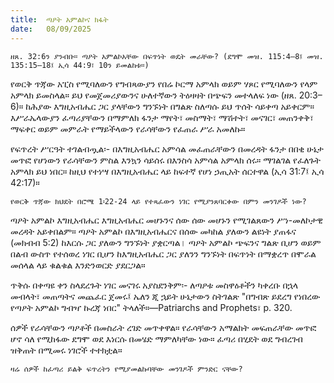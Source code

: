 ```yaml
---
title:  ጣዖት አምልኮና ክፋት
date:   08/09/2025
---
```


`ዘጸ. 32:6ን ያንብቡ። ጣዖት አምልኮአቸው በፍጥነት ወዴት መራቸው? (ደግሞ መዝ. 115:4–8፤ መዝ. 135:15–18፤ ኢሳ 44:9፣ 10ን ይመልከቱ።)`

የወርቅ ጥጃው አፒስ የሚባለውን የግብጻውያን የበሬ ኮርማ አምላክ ወይም ሃጾር የሚባለውን የላም አምላክ ይመስላል። ይህ የመጀመሪያውንና ሁለተኛውን ትዕዛዛት በጭፍን መተላለፍ ነው (ዘጸ. 20:3–6)። ከሕያው እግዚአብሔር ጋር ያላቸውን ግንኙነት በግልጽ ስለጣሱ ይህ ጥሰት ሳይቀጣ አይቀርም። እሥራኤላውያን ፈጣሪያቸውን በማምለክ ፋንታ ማየት፣ መስማት፣ ማሽተት፣ መናገር፣ መጠንቀቅ፣ ማፍቀር ወይም መምራት የማይችላውን የራሳቸውን የፈጠራ ሥራ አመለኩ።

የፍጥረት ሥርዓት ተገልብጧል፡- በእግዚአብሔር አምሳል መፈጠራቸውን በመረዳት ፋንታ በበቂ ሁኔታ መጥፎ የሆነውን የራሳቸውን ምስል እንኳን ሳይሰሩ በእንስሳ አምሳል አምላክ ሰሩ። ማገልገል የፈለጉት አምላክ ይህ ነበር። ከዚህ የተነሣ በእግዚአብሔር ላይ ከፍተኛ የሆነ ኃጢአት ሰርተዋል (ኢሳ 31:7፤ ኢሳ 42:17)።

`የወርቅ ጥጃው ክህደት በሮሜ 1፡22-24 ላይ የተጻፈውን ነገር የሚያንጸባርቀው በምን መንገዶች ነው?`

ጣዖት አምልኮ እግዚአብሔር እግዚአብሔር መሆኑንና ሰው ሰው መሆኑን የሚገልጸውን ሥነ-መለኮታዊ መረዳት አይቀበልም። ጣዖት አምልኮ በእግዚአብሔርና በሰው መካከል ያለውን ልዩነት ያጠፋና (መክብብ 5:2) ከእርሱ ጋር ያለውን ግንኙነት ያቋርጣል। ጣዖት አምልኮ ጭፍንና ግልጽ ቢሆን ወይም በልብ ውስጥ የተሰወረ ነገር ቢሆን ከእግዚአብሔር ጋር ያለንን ግንኙነት በፍጥነት በማቋረጥ በሞራል መሰላል ላይ ቁልቁል እንድንወርድ ያደርጋል።

ጥቅሱ በቀጣዩ ቀን ስላደረጉት ነገር መናገሩ አያስደንቅም፡- ለጣዖቱ መስዋዕቶችን ካቀረቡ በኋላ መብላት፣ መጠጣትና መጨፈር ጀመሩ፤ ኤለን ጂ ኋይት ሁኔታውን ስትገልጽ "በግብጽ ይደረግ የነበረው የጣዖት አምልኮ ግብዣ ኩረጃ ነበር" ትላለች።—Patriarchs and Prophets፣ p. 320.

ሰዎች የራሳቸውን ጣዖቶች በመስራት ረገድ መጥቀዋል። የራሳቸውን አማልክት መፍጠራቸው መጥፎ ሆኖ ሳለ የሚከፋው ደግሞ ወደ እነርሱ በመሄድ ማምለካቸው ነው። ፈጣሪ በሂደት ወደ ግብረገብ ዝቅጠት በሚመሩ ነገሮች ተተክቷል።

`ዛሬ ሰዎች ከፈጣሪ ይልቅ ፍጥረትን የሚያመልኩባቸው መንገዶች ምንድር ናቸው?`